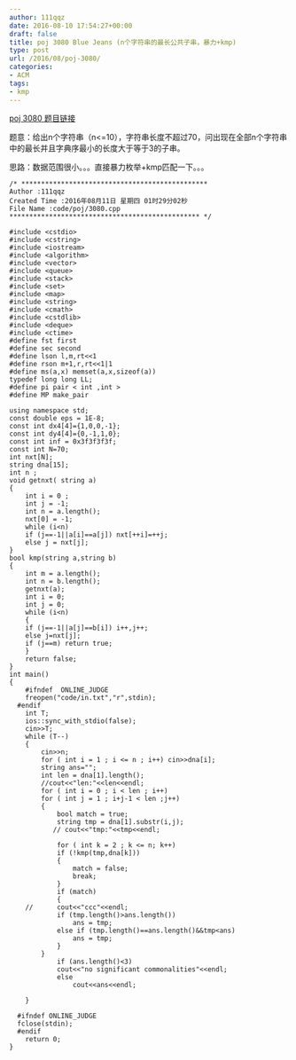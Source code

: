 ```yaml
---
author: 111qqz
date: 2016-08-10 17:54:27+00:00
draft: false
title: poj 3080 Blue Jeans (n个字符串的最长公共子串，暴力+kmp)
type: post
url: /2016/08/poj-3080/
categories:
- ACM
tags:
- kmp
---
```


[poj 3080 题目链接](http://poj.org/problem?id=3080)

题意：给出n个字符串（n<=10），字符串长度不超过70，问出现在全部n个字符串中的最长并且字典序最小的长度大于等于3的子串。

思路：数据范围很小。。。直接暴力枚举+kmp匹配一下。。。



 

    
    /* ***********************************************
    Author :111qqz
    Created Time :2016年08月11日 星期四 01时29分02秒
    File Name :code/poj/3080.cpp
    ************************************************ */
    
    #include <cstdio>
    #include <cstring>
    #include <iostream>
    #include <algorithm>
    #include <vector>
    #include <queue>
    #include <stack>
    #include <set>
    #include <map>
    #include <string>
    #include <cmath>
    #include <cstdlib>
    #include <deque>
    #include <ctime>
    #define fst first
    #define sec second
    #define lson l,m,rt<<1
    #define rson m+1,r,rt<<1|1
    #define ms(a,x) memset(a,x,sizeof(a))
    typedef long long LL;
    #define pi pair < int ,int >
    #define MP make_pair
    
    using namespace std;
    const double eps = 1E-8;
    const int dx4[4]={1,0,0,-1};
    const int dy4[4]={0,-1,1,0};
    const int inf = 0x3f3f3f3f;
    const int N=70;
    int nxt[N];
    string dna[15];
    int n ;
    void getnxt( string a)
    {
        int i = 0 ;
        int j = -1;
        int n = a.length();
        nxt[0] = -1;
        while (i<n)
    	if (j==-1||a[i]==a[j]) nxt[++i]=++j;
    	else j = nxt[j];
    }
    bool kmp(string a,string b)
    {
        int m = a.length();
        int n = b.length();
        getnxt(a);
        int i = 0;
        int j = 0;
        while (i<n)
        {
    	if (j==-1||a[j]==b[i]) i++,j++;
    	else j=nxt[j];
    	if (j==m) return true;
        }
        return false;
    }
    int main()
    {
    	#ifndef  ONLINE_JUDGE 
    	freopen("code/in.txt","r",stdin);
      #endif
    	int T;
    	ios::sync_with_stdio(false);
    	cin>>T;
    	while (T--)
    	{
    	    cin>>n;
    	    for ( int i = 1 ; i <= n ; i++) cin>>dna[i];
    	    string ans="";
    	    int len = dna[1].length();
    	    //cout<<"len:"<<len<<endl;
    	    for ( int i = 0 ; i < len ; i++)
    		for ( int j = 1 ; i+j-1 < len ;j++)
    		{
    		    bool match = true;
    		    string tmp = dna[1].substr(i,j);
    		   // cout<<"tmp:"<<tmp<<endl;
    		
    		    for ( int k = 2 ; k <= n; k++)
    			if (!kmp(tmp,dna[k]))
    			{
    			    match = false;
    			    break;
    			}
    		    if (match)
    		    {
    	//		cout<<"ccc"<<endl;
    			if (tmp.length()>ans.length())
    			    ans = tmp;
    			else if (tmp.length()==ans.length()&&tmp<ans)
    			    ans = tmp;
    		    }
    		}
    		    if (ans.length()<3)
    			cout<<"no significant commonalities"<<endl;
    		    else
    		        cout<<ans<<endl;
        
    	}
    
      #ifndef ONLINE_JUDGE  
      fclose(stdin);
      #endif
        return 0;
    }
    



